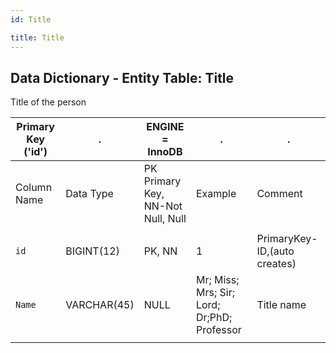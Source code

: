 ```yaml
---
id: Title

title: Title 
---
```


## Data Dictionary - Entity Table: Title

Title of the person

| Primary Key ('id')|.|ENGINE = InnoDB|.|.|
|---|---|---|---|---|
|Column Name|Data Type|PK Primary Key, NN-Not Null, Null|Example|Comment|
||
|`id`|BIGINT(12)|PK, NN|1|PrimaryKey-ID,(auto creates)|
|`Name`|VARCHAR(45)|NULL|Mr; Miss; Mrs; Sir; Lord; Dr;PhD; Professor|Title name|
||
